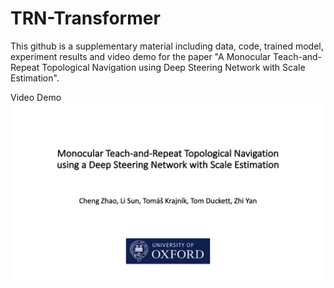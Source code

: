 # TRN-Transformer
This github is a supplementary material including data, code, trained model, experiment results and video demo for the paper "A Monocular Teach-and-Repeat Topological Navigation using Deep Steering Network with Scale Estimation".

Video Demo
[![Demo CountPages alpha](https://github.com/dachengxiaocheng/TRN-Transformer/blob/main/video_cover.png)](https://youtu.be/QV2OkCq2UXo)
